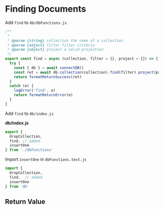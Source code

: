 # Finding Documents

Add `find` to `db/dbFunctions.js`

```js
/**
 * 
 * @param {string} collection the name of a collection
 * @param {object} filter filter criteria
 * @param {object} project a valid projection
 */
export const find = async (collection, filter = {}, project = {}) => {
  try {
    const { db } = await connectDB()
    const ret = await db.collection(collection).find(filter).project(project).toArray()
    return formatReturnSuccess(ret)
  }
  catch (e) {
    logError('find', e)
    return formatReturnError(e)
  }
}
```

Add `find` to `db/index.js`

__db/index.js__

```js
export { 
  dropCollection,
  find, // added
  insertOne
} from './dbFunctions'
```

Import `insertOne` in `dbFunctions.test.js`

```js
import { 
  dropCollection,
  find,  // added
  insertOne
} from 'db'
```

## Return Value


